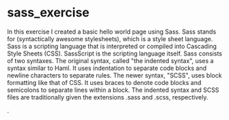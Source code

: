# sass_exercise

In this exercise I created a basic hello world page using Sass. Sass stands for (syntactically awesome stylesheets), which is a style sheet language.
Sass is a scripting language that is interpreted or compiled into Cascading Style Sheets (CSS). SassScript is the scripting language itself. Sass consists of two syntaxes.
The original syntax, called "the indented syntax", uses a syntax similar to Haml. It uses indentation to separate code blocks and newline characters to separate rules. 
The newer syntax, "SCSS", uses block formatting like that of CSS. It uses braces to denote code blocks and semicolons to separate lines within a block. 
The indented syntax and SCSS files are traditionally given the extensions .sass and .scss, respectively.

.
